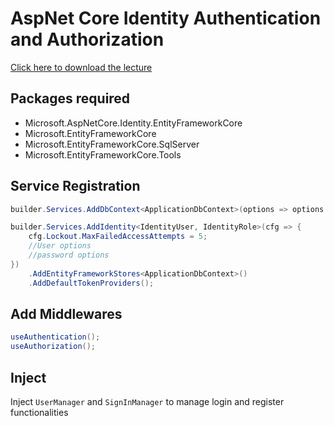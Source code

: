 # AspNet Core Identity Authentication and Authorization

[Click here to download the lecture](https://www.idrive.com/idrive/sh/sh?k=m5l9w3l2f5)

## Packages required

- Microsoft.AspNetCore.Identity.EntityFrameworkCore
- Microsoft.EntityFrameworkCore
- Microsoft.EntityFrameworkCore.SqlServer
- Microsoft.EntityFrameworkCore.Tools

## Service Registration

```cs
builder.Services.AddDbContext<ApplicationDbContext>(options => options.UseSqlServer(_config.GetConnectionString("DbConnection")));

builder.Services.AddIdentity<IdentityUser, IdentityRole>(cfg => {
    cfg.Lockout.MaxFailedAccessAttempts = 5;
    //User options
    //password options
})
    .AddEntityFrameworkStores<ApplicationDbContext>()
    .AddDefaultTokenProviders();
```

## Add Middlewares

```cs
useAuthentication();
useAuthorization();
```

## Inject

Inject `UserManager` and `SignInManager` to manage login and register functionalities


